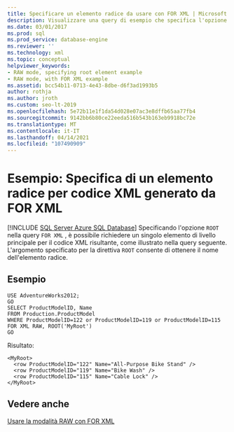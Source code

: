 ```yaml
---
title: Specificare un elemento radice da usare con FOR XML | Microsoft Docs
description: Visualizzare una query di esempio che specifica l'opzione ROOT della clausola FOR XML per richiedere un singolo elemento di livello superiore nel codice XML risultante.
ms.date: 03/01/2017
ms.prod: sql
ms.prod_service: database-engine
ms.reviewer: ''
ms.technology: xml
ms.topic: conceptual
helpviewer_keywords:
- RAW mode, specifying root element example
- RAW mode, with FOR XML example
ms.assetid: bcc54b11-0713-4e43-8dbe-d6f3ad1993b5
author: rothja
ms.author: jroth
ms.custom: seo-lt-2019
ms.openlocfilehash: 5e72b11e1f1da54d028e07ac3e8dffb65aa77fb4
ms.sourcegitcommit: 9142bb6b80ce22eeda516b543b163eb9918bc72e
ms.translationtype: MT
ms.contentlocale: it-IT
ms.lasthandoff: 04/14/2021
ms.locfileid: "107490909"
---
```

# <a name="example-specifying-a-root-element-for-the-xml-generated-by-for-xml"></a>Esempio: Specifica di un elemento radice per codice XML generato da FOR XML
[!INCLUDE [SQL Server Azure SQL Database](../../includes/applies-to-version/sql-asdb.md)]
  Specificando l'opzione `ROOT` nella query `FOR XML` , è possibile richiedere un singolo elemento di livello principale per il codice XML risultante, come illustrato nella query seguente. L'argomento specificato per la direttiva `ROOT` consente di ottenere il nome dell'elemento radice.  
  
## <a name="example"></a>Esempio  
  
```  
USE AdventureWorks2012;  
GO  
SELECT ProductModelID, Name   
FROM Production.ProductModel  
WHERE ProductModelID=122 or ProductModelID=119 or ProductModelID=115  
FOR XML RAW, ROOT('MyRoot')  
GO
```  
  
 Risultato:  
  
```  
<MyRoot>  
  <row ProductModelID="122" Name="All-Purpose Bike Stand" />  
  <row ProductModelID="119" Name="Bike Wash" />  
  <row ProductModelID="115" Name="Cable Lock" />  
</MyRoot>  
```  
  
## <a name="see-also"></a>Vedere anche  
 [Usare la modalità RAW con FOR XML](../../relational-databases/xml/use-raw-mode-with-for-xml.md)  
  
  
